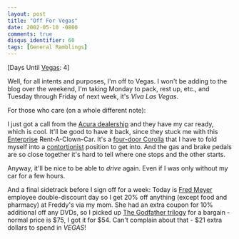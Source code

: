 ```yaml
---
layout: post
title: "Off For Vegas"
date: 2002-05-10 -0800
comments: true
disqus_identifier: 60
tags: [General Ramblings]
---
```

[Days Until [Vegas](/archive/2002/04/08/vegas-baby-vegas.aspx): 4]
 
 Well, for all intents and purposes, I'm off to Vegas. I won't be adding
to the blog over the weekend, I'm taking Monday to pack, rest up, etc.,
and Tuesday through Friday of next week, it's *Viva Las Vegas*.
 
 For those who care (on a whole different note):
 
 I just got a call from the [Acura
dealership](http://www.acuraofportland.com/) and they have my car ready,
which is cool. It'll be good to have it back, since they stuck me with
this [Enterprise](http://www.enterprise.com/) Rent-A-Clown-Car. It's a
[four-door
Corolla](http://www.enterprise.com/car_rental/cars/compact.jhtml) that I
have to fold myself into a
[contortionist](http://www.contortionhomepage.com/) position to get
into. And the gas and brake pedals are so close together it's hard to
tell where one stops and the other starts.
 
 Anyway, it'll be nice to be able to *drive* again. Even if I was only
without my car for a few hours.
 
 And a final sidetrack before I sign off for a week: Today is [Fred
Meyer](http://www.fredmeyer.com) employee double-discount day so I get
20% off anything (except food and pharmacy) at Freddy's via my mom. She
had an extra coupon for 10% additional off any DVDs, so I picked up [The
Godfather
trilogy](http://www.amazon.com/exec/obidos/ASIN/B00003CXAA/mhsvortex)
for a bargain - normal price is \$75, I got it for \$54. Can't complain
about that - \$21 extra dollars to spend in *VEGAS*!
